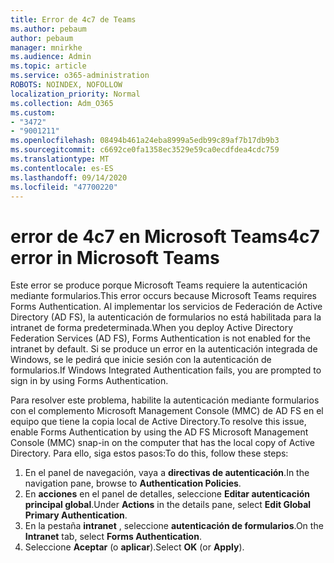 ```yaml
---
title: Error de 4c7 de Teams
ms.author: pebaum
author: pebaum
manager: mnirkhe
ms.audience: Admin
ms.topic: article
ms.service: o365-administration
ROBOTS: NOINDEX, NOFOLLOW
localization_priority: Normal
ms.collection: Adm_O365
ms.custom:
- "3472"
- "9001211"
ms.openlocfilehash: 08494b461a24eba8999a5edb99c89af7b17db9b3
ms.sourcegitcommit: c6692ce0fa1358ec3529e59ca0ecdfdea4cdc759
ms.translationtype: MT
ms.contentlocale: es-ES
ms.lasthandoff: 09/14/2020
ms.locfileid: "47700220"
---
```

# <a name="4c7-error-in-microsoft-teams"></a><span data-ttu-id="3cc12-102">error de 4c7 en Microsoft Teams</span><span class="sxs-lookup"><span data-stu-id="3cc12-102">4c7 error in Microsoft Teams</span></span>

<span data-ttu-id="3cc12-103">Este error se produce porque Microsoft Teams requiere la autenticación mediante formularios.</span><span class="sxs-lookup"><span data-stu-id="3cc12-103">This error occurs because Microsoft Teams requires Forms Authentication.</span></span> <span data-ttu-id="3cc12-104">Al implementar los servicios de Federación de Active Directory (AD FS), la autenticación de formularios no está habilitada para la intranet de forma predeterminada.</span><span class="sxs-lookup"><span data-stu-id="3cc12-104">When you deploy Active Directory Federation Services (AD FS), Forms Authentication is not enabled for the intranet by default.</span></span> <span data-ttu-id="3cc12-105">Si se produce un error en la autenticación integrada de Windows, se le pedirá que inicie sesión con la autenticación de formularios.</span><span class="sxs-lookup"><span data-stu-id="3cc12-105">If Windows Integrated Authentication fails, you are prompted to sign in by using Forms Authentication.</span></span>

<span data-ttu-id="3cc12-106">Para resolver este problema, habilite la autenticación mediante formularios con el complemento Microsoft Management Console (MMC) de AD FS en el equipo que tiene la copia local de Active Directory.</span><span class="sxs-lookup"><span data-stu-id="3cc12-106">To resolve this issue, enable Forms Authentication by using the AD FS Microsoft Management Console (MMC) snap-in on the computer that has the local copy of Active Directory.</span></span> <span data-ttu-id="3cc12-107">Para ello, siga estos pasos:</span><span class="sxs-lookup"><span data-stu-id="3cc12-107">To do this, follow these steps:</span></span> 

1. <span data-ttu-id="3cc12-108">En el panel de navegación, vaya a **directivas de autenticación**.</span><span class="sxs-lookup"><span data-stu-id="3cc12-108">In the navigation pane, browse to **Authentication Policies**.</span></span>
2. <span data-ttu-id="3cc12-109">En **acciones** en el panel de detalles, seleccione **Editar autenticación principal global**.</span><span class="sxs-lookup"><span data-stu-id="3cc12-109">Under **Actions** in the details pane, select **Edit Global Primary Authentication**.</span></span>
3. <span data-ttu-id="3cc12-110">En la pestaña **intranet** , seleccione **autenticación de formularios**.</span><span class="sxs-lookup"><span data-stu-id="3cc12-110">On the **Intranet** tab, select **Forms Authentication**.</span></span>
4. <span data-ttu-id="3cc12-111">Seleccione **Aceptar** (o **aplicar**).</span><span class="sxs-lookup"><span data-stu-id="3cc12-111">Select **OK** (or **Apply**).</span></span>